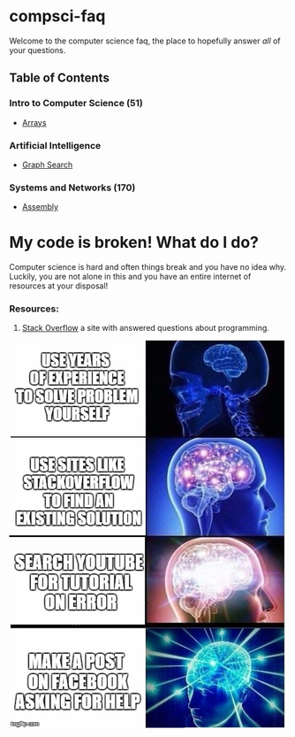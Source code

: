 # compsci-faq
Welcome to the computer science faq, the place to hopefully answer *all* of your questions.

## Table of Contents

### Intro to Computer Science (51)
- [Arrays](51/Arrays.md)

### Artificial Intelligence
- [Graph Search](151/GraphSearch.md)

### Systems and Networks (170)
- [Assembly](170/Assembly.md)

# My code is broken! What do I do?

Computer science is hard and often things break and you have no idea why. Luckily, you are not alone in this and you have an entire internet of resources at your disposal!

### Resources:
1. [Stack Overflow](https://stackoverflow.com/) a site with answered questions about programming.

![expanding-brain](images/expanding-brain.jpg)
